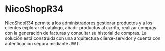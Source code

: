 # NicoShopR34
NicoShopR34 permite a los administradores gestionar productos y a los clientes explorar el catálogo, añadir productos al carrito, realizar compras con la generación de facturas y consultar su historial de compras. La solución está construida con una arquitectura cliente-servidor y cuenta con autenticación segura mediante JWT.
